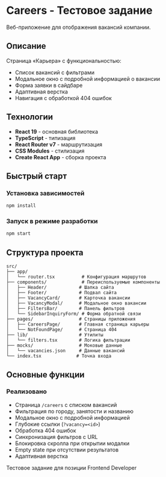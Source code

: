 # Careers - Тестовое задание

Веб-приложение для отображения вакансий компании.

## Описание

Страница «Карьера» с функциональностью:
- Список вакансий с фильтрами
- Модальное окно с подробной информацией о вакансии
- Форма заявки в сайдбаре
- Адаптивная верстка
- Навигация с обработкой 404 ошибок

## Технологии

- **React 19** - основная библиотека
- **TypeScript** - типизация
- **React Router v7** - маршрутизация
- **CSS Modules** - стилизация
- **Create React App** - сборка проекта

## Быстрый старт

### Установка зависимостей
```bash
npm install
```

### Запуск в режиме разработки
```bash
npm start
```


## Структура проекта

```
src/
├── app/
│   └── router.tsx          # Конфигурация маршрутов
├── components/             # Переиспользуемые компоненты
│   ├── Header/            # Шапка сайта
│   ├── Footer/            # Подвал сайта
│   ├── VacancyCard/       # Карточка вакансии
│   ├── VacancyModal/      # Модальное окно вакансии
│   ├── FiltersBar/        # Панель фильтров
│   └── SidebarInquiryForm/ # Форма обратной связи
├── pages/                 # Страницы приложения
│   ├── CareersPage/       # Главная страница карьеры
│   └── NotFoundPage/      # Страница 404
├── lib/                   # Утилиты
│   └── filters.tsx        # Логика фильтрации
├── mocks/                 # Моковые данные
│   └── vacancies.json     # Данные вакансий
└── index.tsx             # Точка входа
```

## Основные функции

### Реализовано
- Страница `/careers` с списком вакансий
- Фильтрация по городу, занятости и названию
- Модальное окно с подробной информацией
- Глубокие ссылки (`?vacancy=<id>`)
- Обработка 404 ошибок
- Синхронизация фильтров с URL
- Блокировка скролла при открытии модалки
- Empty state при отсутствии результатов
- Адаптивная верстка

Тестовое задание для позиции Frontend Developer
